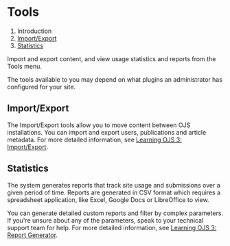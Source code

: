 # Tools

1. Introduction
2. [Import/Export](tools#import-export)
3. [Statistics](tools#statistics)

Import and export content, and view usage statistics and reports from the Tools menu.

The tools available to you may depend on what plugins an administrator has configured for your site.

## <a name="import-export"></a>Import/Export

The Import/Export tools allow you to move content between OJS installations. You can import and export users, publications and article metadata. For more detailed information, see [Learning OJS 3: Import/Export](https://docs.pkp.sfu.ca/learning-ojs/en/tools#importexport).

## <a name="statistics"></a>Statistics

The system generates reports that track site usage and submissions over a given period of time. Reports are generated in CSV format which requires a spreadsheet application, like Excel, Google Docs or LibreOffice to view.

You can generate detailed custom reports and filter by complex parameters. If you're unsure about any of the parameters, speak to your technical support team for help. For more detailed information, see [Learning OJS 3: Report Generator](https://docs.pkp.sfu.ca/learning-ojs/en/tools#report-generator).
